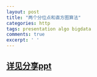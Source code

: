 ```yaml
---
layout: post
title: "两个分位点和直方图算法"
categories: http
tags: presentation algo bigdata
comments: true
excerpt: ' '
---
```

## [详见分享ppt](/resources/presentation/quantiles.pdf)